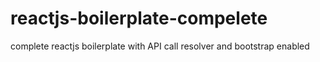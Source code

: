 # reactjs-boilerplate-compelete
complete reactjs boilerplate with API call resolver and bootstrap enabled 

